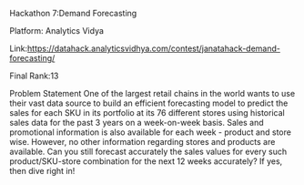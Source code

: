 Hackathon 7:Demand Forecasting

Platform: Analytics Vidya

Link:https://datahack.analyticsvidhya.com/contest/janatahack-demand-forecasting/

Final Rank:13


Problem Statement
One of the largest retail chains in the world wants to use their vast data source to build an efficient forecasting model to predict the sales for each SKU in its portfolio at its 76 different stores using historical sales data for the past 3 years on a week-on-week basis.
Sales and promotional information is also available for each week - product and store wise.
However, no other information regarding stores and products are available. Can you still forecast accurately the sales values for every such product/SKU-store combination for the next 12 weeks accurately? If yes, then dive right in!
